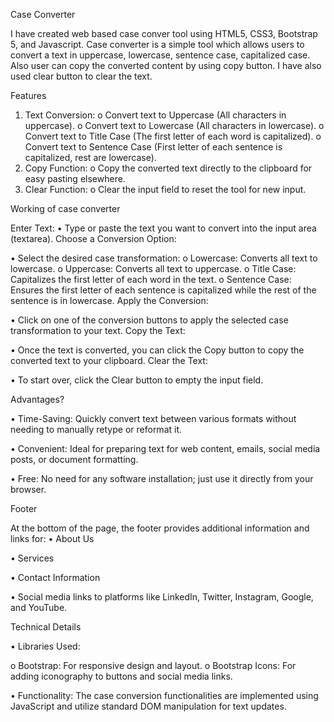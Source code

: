Case Converter

I have created web based case conver tool using HTML5, CSS3, Bootstrap 5, and Javascript. Case converter is a simple tool which allows users to convert a text in uppercase, lowercase, sentence case, capitalized case. Also user can copy the converted content by using copy button. I have also used clear button to clear the text.

Features

1.	Text Conversion:
o	Convert text to Uppercase (All characters in uppercase).
o	Convert text to Lowercase (All characters in lowercase).
o	Convert text to Title Case (The first letter of each word is capitalized).
o	Convert text to Sentence Case (First letter of each sentence is capitalized, rest are lowercase).
2.	Copy Function:
o	Copy the converted text directly to the clipboard for easy pasting elsewhere.
3.	Clear Function:
o	Clear the input field to reset the tool for new input.

Working of case converter

Enter Text:
•	Type or paste the text you want to convert into the input area (textarea).
Choose a Conversion Option:

•	Select the desired case transformation: 
o	Lowercase: Converts all text to lowercase.
o	Uppercase: Converts all text to uppercase.
o	Title Case: Capitalizes the first letter of each word in the text.
o	Sentence Case: Ensures the first letter of each sentence is capitalized while the rest of the sentence is in lowercase.
Apply the Conversion:

•	Click on one of the conversion buttons to apply the selected case transformation to your text.
Copy the Text:

•	Once the text is converted, you can click the Copy button to copy the converted text to your clipboard.
Clear the Text:

•	To start over, click the Clear button to empty the input field.

Advantages?

•	Time-Saving: Quickly convert text between various formats without needing to manually retype or reformat it.

•	Convenient: Ideal for preparing text for web content, emails, social media posts, or document formatting.

•	Free: No need for any software installation; just use it directly from your browser.

Footer

At the bottom of the page, the footer provides additional information and links for:
•	About Us

•	Services

•	Contact Information

•	Social media links to platforms like LinkedIn, Twitter, Instagram, Google, and YouTube.

Technical Details

•	Libraries Used: 

  o	Bootstrap: For responsive design and layout.
  o	Bootstrap Icons: For adding iconography to buttons and social media links.
  
•	Functionality: The case conversion functionalities are implemented using JavaScript and utilize standard DOM manipulation for text updates.
